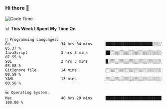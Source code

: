 ### Hi there 👋

<!--
**CrazyCollin/crazycollin** is a ✨ _special_ ✨ repository because its `README.md` (this file) appears on your GitHub profile.

Here are some ideas to get you started:

- 🔭 I’m currently working on ...
- 🌱 I’m currently learning ...
- 👯 I’m looking to collaborate on ...
- 🤔 I’m looking for help with ...
- 💬 Ask me about ...
- 📫 How to reach me: ...
- 😄 Pronouns: ...
- ⚡ Fun fact: ...
-->

<!--START_SECTION:waka-->
![Code Time](http://img.shields.io/badge/Code%20Time-2%2C506%20hrs%2041%20mins-blue)

📊 **This Week I Spent My Time On** 

```text
💬 Programming Languages: 
Go                       34 hrs 34 mins      █████████████████████░░░░   85.37 % 
JavaScript               3 hrs 3 mins        ██░░░░░░░░░░░░░░░░░░░░░░░   07.55 % 
SQL                      2 hrs 3 mins        █░░░░░░░░░░░░░░░░░░░░░░░░   05.08 % 
GitIgnore file           14 mins             ░░░░░░░░░░░░░░░░░░░░░░░░░   00.59 % 
YAML                     13 mins             ░░░░░░░░░░░░░░░░░░░░░░░░░   00.56 % 

💻 Operating System: 
Mac                      40 hrs 29 mins      █████████████████████████   100.00 % 
```


<!--END_SECTION:waka-->
